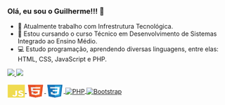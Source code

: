 ### Olá, eu sou o Guilherme!!! 👋

- 🔭 Atualmente trabalho com Infrestrutura Tecnológica.
- 🌱 Estou cursando o curso Técnico em Desenvolvimento de Sistemas Integrado ao Ensino Médio.
- 💻 Estudo programação, aprendendo diversas linguagens, entre elas: HTML, CSS, JavaScript e PHP.

<div>
  <a href="https://github.com/GuiASoares">
  <img height="180em" src="https://github-readme-stats.vercel.app/api?username=GuiASoares&show_icons=true&theme=dracula&include_all_commits=true&count_private=true"/>
  <img height="180em" src="https://github-readme-stats.vercel.app/api/top-langs/?username=GuiASoares&layout=compact&theme=dracula"/>
</div>

<div style="display: inline_block"><br>
  <img align="center" alt="JavaScript" height="30" width="40" src="https://raw.githubusercontent.com/devicons/devicon/master/icons/javascript/javascript-plain.svg">
  <img align="center" alt="HTML" height="30" width="40" src="https://raw.githubusercontent.com/devicons/devicon/master/icons/html5/html5-original.svg">
  <img align="center" alt="CSS" height="30" width="40" src="https://raw.githubusercontent.com/devicons/devicon/master/icons/css3/css3-original.svg">
  <img align="center" alt="PHP" height="40" width="50" src="https://cdn.jsdelivr.net/gh/devicons/devicon/icons/php/php-original.svg">
  <img align="center" alt="Bootstrap" height="35" width="45" src="https://cdn.jsdelivr.net/gh/devicons/devicon/icons/bootstrap/bootstrap-original.svg" />
</div>
